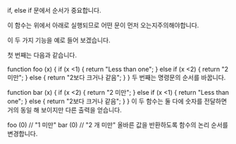 
if, else if 문에서 순서가 중요합니다.

이 함수는 위에서 아래로 실행되므로 어떤 문이 먼저 오는지주의해야합니다.

이 두 가지 기능을 예로 들어 보겠습니다.

첫 번째는 다음과 같습니다.

function foo (x) {
  if (x <1) {
    return "Less than one";
  } else if (x <2) {
    return "2 미만";
  } else {
    return "2보다 크거나 같음";
  }
}
두 번째는 명령문의 순서를 바꿉니다.

function bar (x) {
  if (x <2) {
    return "2 미만";
  } else if (x <1) {
    return "Less than one";
  } else {
    return "2보다 크거나 같음";
  }
}
이 두 함수는 둘 다에 숫자를 전달하면 거의 동일 해 보이지만 다른 출력을 얻습니다.

foo (0) // "1 미만"
bar (0) // "2 개 미만"
올바른 값을 반환하도록 함수의 논리 순서를 변경합니다.